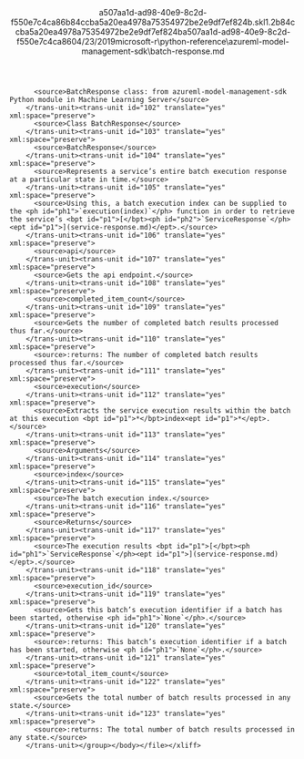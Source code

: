 <?xml version="1.0"?><xliff version="1.2" xmlns="urn:oasis:names:tc:xliff:document:1.2" xmlns:xsi="http://www.w3.org/2001/XMLSchema-instance" xsi:schemaLocation="urn:oasis:names:tc:xliff:document:1.2 xliff-core-1.2-transitional.xsd"><file datatype="xml" original="batch-response.md" source-language="en-US" target-language="en-US"><header><tool tool-id="mdxliff" tool-name="mdxliff" tool-version="1.0-1931010" tool-company="Microsoft" /><xliffext:skl_file_name xmlns:xliffext="urn:microsoft:content:schema:xliffextensions">a507aa1d-ad98-40e9-8c2d-f550e7c4ca86b84ccba5a20ea4978a75354972be2e9df7ef824b.skl</xliffext:skl_file_name><xliffext:version xmlns:xliffext="urn:microsoft:content:schema:xliffextensions">1.2</xliffext:version><xliffext:ms.openlocfilehash xmlns:xliffext="urn:microsoft:content:schema:xliffextensions">b84ccba5a20ea4978a75354972be2e9df7ef824b</xliffext:ms.openlocfilehash><xliffext:ms.sourcegitcommit xmlns:xliffext="urn:microsoft:content:schema:xliffextensions">a507aa1d-ad98-40e9-8c2d-f550e7c4ca86</xliffext:ms.sourcegitcommit><xliffext:ms.lasthandoff xmlns:xliffext="urn:microsoft:content:schema:xliffextensions">04/23/2019</xliffext:ms.lasthandoff><xliffext:ms.openlocfilepath xmlns:xliffext="urn:microsoft:content:schema:xliffextensions">microsoft-r\python-reference\azureml-model-management-sdk\batch-response.md</xliffext:ms.openlocfilepath></header><body><group id="content" extype="content"><trans-unit id="101" translate="yes" xml:space="preserve" restype="x-metadata">
          <source>BatchResponse class: from azureml-model-management-sdk Python module in Machine Learning Server</source>
        </trans-unit><trans-unit id="102" translate="yes" xml:space="preserve">
          <source>Class BatchResponse</source>
        </trans-unit><trans-unit id="103" translate="yes" xml:space="preserve">
          <source>BatchResponse</source>
        </trans-unit><trans-unit id="104" translate="yes" xml:space="preserve">
          <source>Represents a service’s entire batch execution response at a particular state in time.</source>
        </trans-unit><trans-unit id="105" translate="yes" xml:space="preserve">
          <source>Using this, a batch execution index can be supplied to the <ph id="ph1">`execution(index)`</ph> function in order to retrieve the service’s <bpt id="p1">[</bpt><ph id="ph2">`ServiceResponse`</ph><ept id="p1">](service-response.md)</ept>.</source>
        </trans-unit><trans-unit id="106" translate="yes" xml:space="preserve">
          <source>api</source>
        </trans-unit><trans-unit id="107" translate="yes" xml:space="preserve">
          <source>Gets the api endpoint.</source>
        </trans-unit><trans-unit id="108" translate="yes" xml:space="preserve">
          <source>completed_item_count</source>
        </trans-unit><trans-unit id="109" translate="yes" xml:space="preserve">
          <source>Gets the number of completed batch results processed thus far.</source>
        </trans-unit><trans-unit id="110" translate="yes" xml:space="preserve">
          <source>:returns: The number of completed batch results processed thus far.</source>
        </trans-unit><trans-unit id="111" translate="yes" xml:space="preserve">
          <source>execution</source>
        </trans-unit><trans-unit id="112" translate="yes" xml:space="preserve">
          <source>Extracts the service execution results within the batch at this execution <bpt id="p1">*</bpt>index<ept id="p1">*</ept>.</source>
        </trans-unit><trans-unit id="113" translate="yes" xml:space="preserve">
          <source>Arguments</source>
        </trans-unit><trans-unit id="114" translate="yes" xml:space="preserve">
          <source>index</source>
        </trans-unit><trans-unit id="115" translate="yes" xml:space="preserve">
          <source>The batch execution index.</source>
        </trans-unit><trans-unit id="116" translate="yes" xml:space="preserve">
          <source>Returns</source>
        </trans-unit><trans-unit id="117" translate="yes" xml:space="preserve">
          <source>The execution results <bpt id="p1">[</bpt><ph id="ph1">`ServiceResponse`</ph><ept id="p1">](service-response.md)</ept>.</source>
        </trans-unit><trans-unit id="118" translate="yes" xml:space="preserve">
          <source>execution_id</source>
        </trans-unit><trans-unit id="119" translate="yes" xml:space="preserve">
          <source>Gets this batch’s execution identifier if a batch has been started, otherwise <ph id="ph1">`None`</ph>.</source>
        </trans-unit><trans-unit id="120" translate="yes" xml:space="preserve">
          <source>:returns: This batch’s execution identifier if a batch has been started, otherwise <ph id="ph1">`None`</ph>.</source>
        </trans-unit><trans-unit id="121" translate="yes" xml:space="preserve">
          <source>total_item_count</source>
        </trans-unit><trans-unit id="122" translate="yes" xml:space="preserve">
          <source>Gets the total number of batch results processed in any state.</source>
        </trans-unit><trans-unit id="123" translate="yes" xml:space="preserve">
          <source>:returns: The total number of batch results processed in any state.</source>
        </trans-unit></group></body></file></xliff>